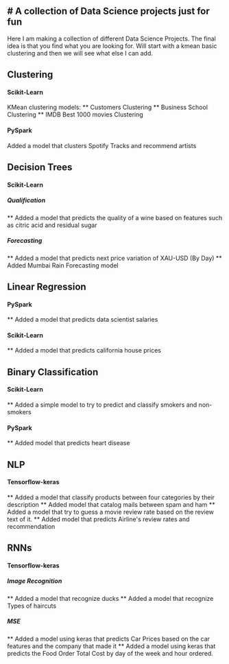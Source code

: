 ## # A collection of Data Science projects just for fun

Here I am making a collection of different Data Science Projects.
The final idea is that you find what you are looking for.
Will start with a kmean basic clustering and then we will see what else I can add.

## Clustering
#### Scikit-Learn
KMean clustering models: 
** Customers Clustering
** Business School Clustering
** IMDB Best 1000 movies Clustering

#### PySpark
Added a model that clusters Spotify Tracks and recommend artists


## Decision Trees
#### Scikit-Learn
##### Qualification
** Added a model that predicts the quality of a wine based on features such as citric acid and residual sugar
##### Forecasting
** Added a model that predicts next price variation of XAU-USD (By Day)
** Added Mumbai Rain Forecasting model

## Linear Regression
#### PySpark
** Added a model that predicts data scientist salaries
#### Scikit-Learn
** Added a model that predicts california house prices

## Binary Classification
#### Scikit-Learn
** Added a simple model to try to predict and classify smokers and non-smokers
#### PySpark
** Added model that predicts heart disease

## NLP
#### Tensorflow-keras
** Added a model that classify products between four categories by their description
** Added model that catalog mails between spam and ham
** Added a model that try to guess a movie review rate based on the review text of it.
** Added model that predicts Airline's review rates and recommendation

## RNNs
#### Tensorflow-keras
##### Image Recognition
** Added a model that recognize ducks
** Added a model that recognize Types of haircuts
##### MSE
** Added a model using keras that predicts Car Prices based on the car features and the company that made it
** Added a model using keras that predicts the Food Order Total Cost by day of the week and hour ordered.